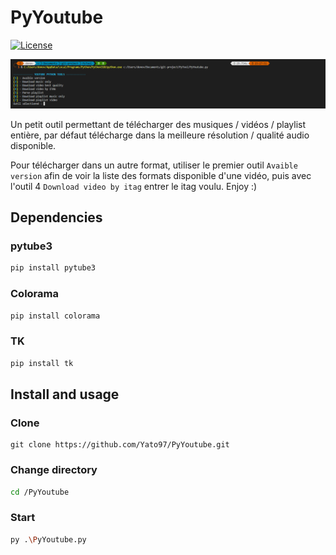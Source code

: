 # PyYoutube
<a href="#license"><img src="https://img.shields.io/badge/License-MIT-green" alt="License"></a>


![](res/menu.png)

Un petit outil permettant de télécharger des musiques / vidéos / playlist entière, par défaut télécharge dans la meilleure résolution / qualité audio disponible.

Pour télécharger dans un autre format, utiliser le premier outil `Avaible version` afin de voir la liste des formats disponible d'une vidéo, puis avec l'outil 4 `Download video by itag` entrer le itag voulu. Enjoy :)
## Dependencies 

### pytube3
```bash
pip install pytube3
```
### Colorama
```bash
pip install colorama
```

### TK
```bash
pip install tk
```

## Install and usage

### Clone
```git
git clone https://github.com/Yato97/PyYoutube.git
```

### Change directory
```bash
cd /PyYoutube
```

### Start 
```bash
py .\PyYoutube.py
```
